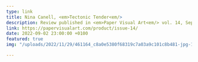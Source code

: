 ```yaml
---
type: link
title: Nina Canell, <em>Tectonic Tender<em/>
description: Review published in <em>Paper Visual Art<em/> vol. 14, September 2022
link: https://papervisualart.com/product/issue-14/
date: 2022-09-02 23:00:00 +0100
featured: true
img: "/uploads/2022/11/29/461164_c8a0e5380f68319c7a03a9c101c8b481-jpg-1600.jpeg"

---
```


